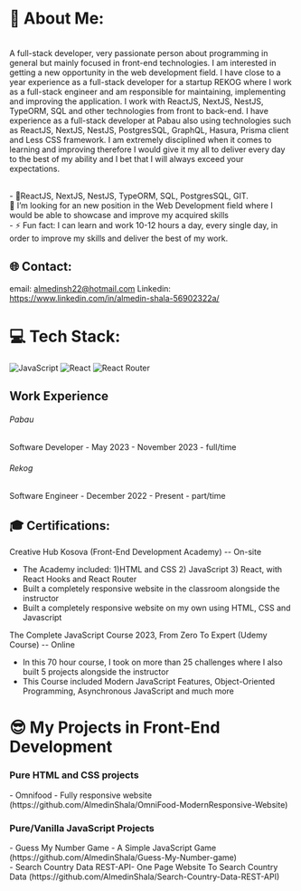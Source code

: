 # 💫 About Me:
<br>A full-stack developer, very passionate person about programming in general but mainly focused in front-end technologies. I am interested in getting a new opportunity in the web development field.
I have close to a year experience as a full-stack developer for a startup REKOG where I work as a full-stack engineer and am responsible for maintaining, implementing and improving the application. I work with ReactJS, NextJS, NestJS, TypeORM, SQL and other technologies from front to back-end.
I have experience as a full-stack developer at Pabau also using technologies such as ReactJS, NextJS, NestJS, PostgresSQL, GraphQL, Hasura, Prisma client and Less CSS framework.
I am extremely disciplined when it comes to learning and improving therefore I would give it my all to deliver every day to the best of my ability and I bet that I will always exceed your expectations.<br>

<br>- 🔭ReactJS, NextJS, NestJS, TypeORM, SQL, PostgresSQL, GIT.<br> 🏢 I’m looking for an new position in the Web Development field where I would be able to showcase and improve my acquired skills<br>- ⚡ Fun fact: I can learn and work 10-12 hours a day, every single day, in order to improve my skills and deliver the best of my work.


## 🌐 Contact:
email: almedinsh22@hotmail.com
Linkedin: https://www.linkedin.com/in/almedin-shala-56902322a/

# 💻 Tech Stack:


 ![JavaScript](https://img.shields.io/badge/javascript-%23323330.svg?style=for-the-badge&logo=javascript&logoColor=%23F7DF1E)
 ![React](https://img.shields.io/badge/react-%2320232a.svg?style=for-the-badge&logo=react&logoColor=%2361DAFB) ![React Router](https://img.shields.io/badge/React_Router-CA4245?style=for-the-badge&logo=react-router&logoColor=white)


<h2>Work Experience</h2>
<h6>Pabau</h6>
Software Developer
 - May 2023 - November 2023 - full/time
<h6>Rekog</h6>
Software Engineer
- December 2022 - Present - part/time


 
<h2>🎓 Certifications:</h2>

 Creative Hub Kosova (Front-End Development Academy) -- On-site 
 - The Academy included: 1)HTML and CSS 2) JavaScript 3) React, with React Hooks and React Router
 - Built a completely responsive website in the classroom alongside the instructor
 - Built a completely responsive website on my own using HTML, CSS and Javascript 



 The Complete JavaScript Course 2023, From Zero To Expert (Udemy Course)  -- Online
 - In this 70 hour course, I took on more than 25 challenges where I also built 5 projects alongside the instructor
 - This Course included Modern JavaScript Features, Object-Oriented Programming, Asynchronous JavaScript and much more


# 😎 My Projects in Front-End Development
 <h3> Pure HTML and CSS projects </h3> 
     - Omnifood - Fully responsive website (https://github.com/AlmedinShala/OmniFood-ModernResponsive-Website) <br>
    
 <h3> Pure/Vanilla JavaScript Projects</h3>
    - Guess My Number Game - A Simple JavaScript Game (https://github.com/AlmedinShala/Guess-My-Number-game) <br>
    - Search Country Data REST-API- One Page Website To Search Country Data (https://github.com/AlmedinShala/Search-Country-Data-REST-API)






 



